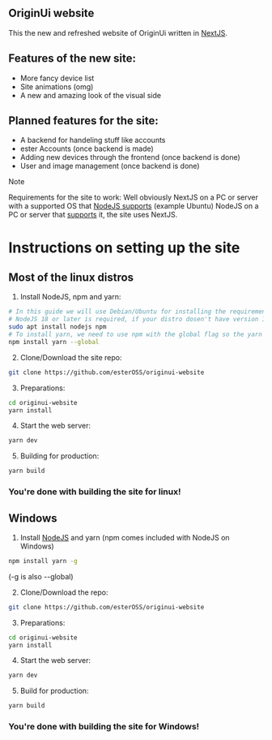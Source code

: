 ## OriginUi website
This the new and refreshed website of OriginUi written in [NextJS](https://nextjs.org).

## Features of the new site:
 - More fancy device list 
 - Site animations (omg)
 - A new and amazing look of the visual side

## Planned features for the site:
 - A backend for handeling stuff like accounts
 - ester Accounts (once backend is made)
 - Adding new devices through the frontend (once backend is done)
 - User and image management (once backend is done)

> [!NOTE]
> Requirements for the site to work:
> Well obviously NextJS on a PC or server with a supported OS that [NodeJS supports](https://docs.datadoghq.com/tracing/trace_collection/compatibility/nodejs/#operating-system-support) (example Ubuntu)
> NodeJS on a PC or server that [supports](https://docs.datadoghq.com/tracing/trace_collection/compatibility/nodejs/#operating-system-support) it, the site uses NextJS. 

# Instructions on setting up the site
## Most of the linux distros
1. Install NodeJS, npm and yarn:
```bash
# In this guide we will use Debian/Ubuntu for installing the requirements. For other distros, document yourself but the package name for NodeJS and npm should be the same.
# NodeJS 18 or later is required, if your distro dosen't have version 18 or later follow this instead to install NodeJS: https://nodejs.org/en/download/package-manager
sudo apt install nodejs npm
# To install yarn, we need to use npm with the global flag so the yarn command will be accessible globally.
npm install yarn --global
```
2. Clone/Download the site repo:
```bash
git clone https://github.com/esterOSS/originui-website
```
3. Preparations:
```bash
cd originui-website
yarn install
```
4. Start the web server:
```bash
yarn dev
```
5. Building for production:
```bash
yarn build
```
### You're done with building the site for linux!
## Windows
1. Install [NodeJS](https://nodejs.org/dist/v21.7.3/node-v21.7.3-x64.msi) and yarn (npm comes included with NodeJS on Windows)
```bash
npm install yarn -g
```
(-g is also --global)

2. Clone/Download the repo:
```bash
git clone https://github.com/esterOSS/originui-website
```
3. Preparations:
```bash
cd originui-website
yarn install
```
4. Start the web server:
```bash
yarn dev
```
5. Build for production:
```bash
yarn build
```
### You're done with building the site for Windows!
